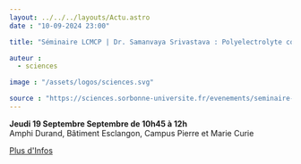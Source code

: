 ```yaml
---
layout: ../../../layouts/Actu.astro
date : "10-09-2024 23:00"

title: "Séminaire LCMCP | Dr. Samanvaya Srivastava : Polyelectrolyte complex scaffolings for wet adhesives and 3D bioprinting Inks"

auteur :
  - sciences

image : "/assets/logos/sciences.svg"

source : "https://sciences.sorbonne-universite.fr/evenements/seminaire-lcmcp-dr-samanvaya-srivastava-polyelectrolyte-complex-scaffolings-wet"
---
```


__Jeudi 19 Septembre Septembre de 10h45 à 12h__  
Amphi Durand, Bâtiment Esclangon, Campus Pierre et Marie Curie

[Plus d'Infos](https://sciences.sorbonne-universite.fr/evenements/seminaire-lcmcp-dr-samanvaya-srivastava-polyelectrolyte-complex-scaffolings-wet)